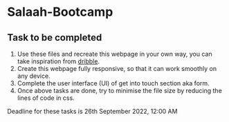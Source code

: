 # Salaah-Bootcamp

## Task to be completed

1. Use these files and recreate this webpage in your own way, you can take inspiration from [dribble](https://link-url-here.org).
2. Create this webpage fully responsive, so that it can work smoothly on any device.
3. Complete the user interface (UI) of get into touch section aka form.
4. Once above tasks are done, try to minimise the file size by reducing the lines of code in css.

Deadline for these tasks is 26th September 2022, 12:00 AM
